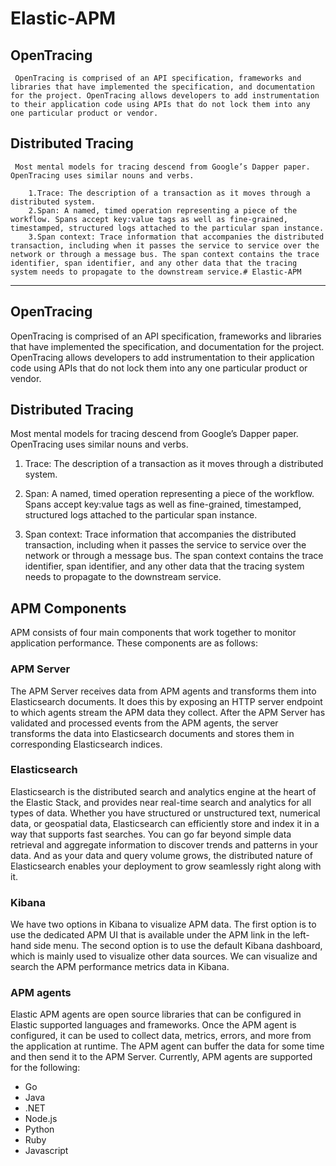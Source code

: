 # Elastic-APM

## OpenTracing

     OpenTracing is comprised of an API specification, frameworks and libraries that have implemented the specification, and documentation for the project. OpenTracing allows developers to add instrumentation to their application code using APIs that do not lock them into any one particular product or vendor.

## Distributed Tracing

     Most mental models for tracing descend from Google’s Dapper paper. OpenTracing uses similar nouns and verbs.

        1.Trace: The description of a transaction as it moves through a distributed system.
        2.Span: A named, timed operation representing a piece of the workflow. Spans accept key:value tags as well as fine-grained, timestamped, structured logs attached to the particular span instance.
        3.Span context: Trace information that accompanies the distributed transaction, including when it passes the service to service over the network or through a message bus. The span context contains the trace identifier, span identifier, and any other data that the tracing system needs to propagate to the downstream service.# Elastic-APM
---------------------------------------
## OpenTracing

OpenTracing is comprised of an API specification, frameworks and libraries that have implemented the specification, and documentation for the project. OpenTracing allows developers to add instrumentation to their application code using APIs that do not lock them into any one particular product or vendor.

## Distributed Tracing

Most mental models for tracing descend from Google’s Dapper paper. OpenTracing uses similar nouns and verbs.

1. Trace: The description of a transaction as it moves through a distributed system.

2. Span: A named, timed operation representing a piece of the workflow. Spans accept key:value tags as well as fine-grained, timestamped, structured logs attached to the particular span instance.

3. Span context: Trace information that accompanies the distributed transaction, including when it passes the service to service over the network or through a message bus. The span context contains the trace identifier, span identifier, and any other data that the tracing system needs to propagate to the downstream service.

## APM Components

APM consists of four main components that work together to monitor application performance. These components are as follows:

### APM Server

The APM Server receives data from APM agents and transforms them into Elasticsearch documents. It does this by exposing an HTTP server endpoint to which agents stream the APM data they collect. After the APM Server has validated and processed events from the APM agents, the server transforms the data into Elasticsearch documents and stores them in corresponding Elasticsearch indices.

### Elasticsearch

Elasticsearch is the distributed search and analytics engine at the heart of the Elastic Stack, and provides near real-time search and analytics for all types of data. Whether you have structured or unstructured text, numerical data, or geospatial data, Elasticsearch can efficiently store and index it in a way that supports fast searches. You can go far beyond simple data retrieval and aggregate information to discover trends and patterns in your data. And as your data and query volume grows, the distributed nature of Elasticsearch enables your deployment to grow seamlessly right along with it.

### Kibana

We have two options in Kibana to visualize APM data. The first option is to use the dedicated APM UI that is available under the APM link in the left-hand side menu. The second option is to use the default Kibana dashboard, which is mainly used to visualize other data sources. We can visualize and search the APM performance metrics data in Kibana.

### APM agents

Elastic APM agents are open source libraries that can be configured in Elastic supported languages and frameworks. Once the APM agent is configured, it can be used to collect data, metrics, errors, and more from the application at runtime. The APM agent can buffer the data for some time and then send it to the APM Server. Currently, APM agents are supported for the following:

* Go
* Java
* .NET
* Node.js
* Python
* Ruby
* Javascript
